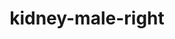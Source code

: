 ---
title: kidney-male-right
release_version: v1.3
hra_release_version:
  - v1.0
  - v1.1
  - v1.2
  - v1.3
model_type: ref-organs
description: '[This reference organ](https://hubmapconsortium.github.io/ccf/pages/ccf-3d-reference-library.html) was created using data from the Visible Human Male, provided by the National Library of Medicine. Changes include removing the renal calyces and renal papillae and adding them to the ureter model per subject matter expert input. '
creators:
  - 0000-0003-4066-7531
  - 0000-0002-3333-5646
project_leads:
  - 0000-0002-3321-6137
reviewers:
  - 0000-0001-9198-5498
  - 0000-0003-2804-127X
creation_date: 2022-05-06T00:00:00
license: CC BY 4.0
publisher:  HuBMAP 
funder:  National Institutes of Health 
award_number:  OT2OD026671 
hubmap_id: HBM272.ZVPQ.979 
datatable: VH_M_Kidney_R.glb
doi: https://doi.org/10.48539/HBM272.ZVPQ.979
---